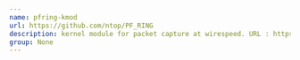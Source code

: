 ```yaml
---
name: pfring-kmod
url: https://github.com/ntop/PF_RING
description: kernel module for packet capture at wirespeed. URL : https://github.com/ntop/PF_RING Groups : None
group: None
---
```

